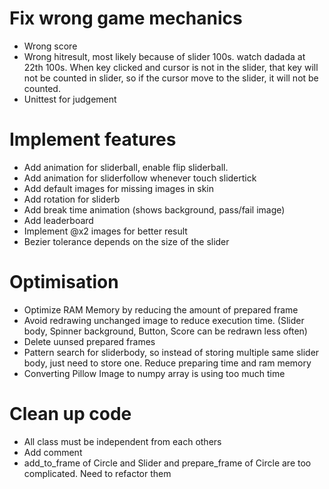 # Fix wrong game mechanics
- Wrong score
- Wrong hitresult, most likely because of slider 100s. watch dadada at 22th 100s. When key clicked and cursor is not in the slider, that key will not be counted in slider, so if the cursor move to the slider, it will not be counted.
- Unittest for judgement

# Implement features
- Add animation for sliderball, enable flip sliderball.
- Add animation for sliderfollow whenever touch slidertick
- Add default images for missing images in skin
- Add rotation for sliderb
- Add break time animation (shows background, pass/fail image)
- Add leaderboard
- Implement @x2 images for better result
- Bezier tolerance depends on the size of the slider

# Optimisation
- Optimize RAM Memory by reducing the amount of prepared frame
- Avoid redrawing unchanged image to reduce execution time. (Slider body, Spinner background, Button, Score can be redrawn less often)
- Delete uunsed prepared frames
- Pattern search for sliderbody, so instead of storing multiple same slider body, just need to store one. Reduce preparing time and ram memory
- Converting Pillow Image to numpy array is using too much time

# Clean up code
- All class must be independent from each others
- Add comment
- add_to_frame of Circle and Slider and prepare_frame of Circle are too complicated. Need to refactor them
